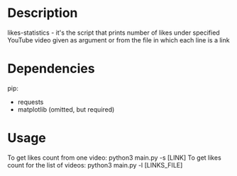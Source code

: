 # Description
likes-statistics - it's the script that prints number of likes under specified YouTube video given as argument or from the file in which each line is a link

# Dependencies
pip:
- requests
- matplotlib (omitted, but required)

# Usage
To get likes count from one video:
	python3 main.py -s [LINK]
To get likes count for the list of videos:
	python3 main.py -l [LINKS_FILE]
